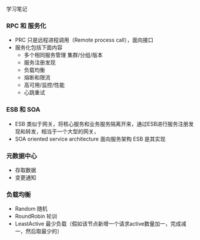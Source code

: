 学习笔记
### RPC 和 服务化
- PRC 只是远程进程调用（Remote process call），面向接口
- 服务化包括下面内容
    - 多个相同服务管理 集群/分组/版本
    - 服务注册发现
    - 负载均衡
    - 熔断和限流
    - 高可用/监控/性能
    - 心跳重试
### ESB 和 SOA
- ESB 类似于网关，将核心服务和业务服务隔离开来，通过ESB进行服务注册发现和转发，相当于一个大型的网关，
- SOA oriented service architecture 面向服务架构 ESB 是其实现
### 元数据中心
- 存取数据
- 变更通知
### 负载均衡
- Random 随机
- RoundRobin 轮训
- LeastActive 最少负载（假如该节点新增一个请求active数量加一，完成减一，然后取最少的）

